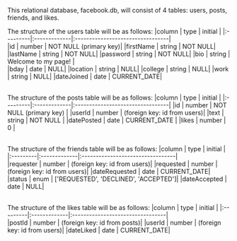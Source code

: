 This relational database, facebook.db, will consist of 4 tables: users, posts, friends, and likes. 

The structure of the users table will be as follows: 
|column     |      type     |     initial                    |
|:---------|:-------------|:---------------------------------|    
|id          |     number   |         NOT NULL (primary key)|
|firstName    |    string    |        NOT NULL|
|lastName    |     string    |        NOT NULL|
|password     |    string     |       NOT NULL|
|bio          |    string      |      Welcome to my page!  |                
|bday         |    date       |       NULL|
|location     |    string     |       NULL|
|college      |    string     |       NULL|
|work          |   string      |      NULL|
|dateJoined    |   date        |      CURRENT_DATE|

\
The structure of the posts table will be as follows:
|column     |      type     |     initial                       |
|:---------|:-------------|:---------------------------------|
|id         |      number   |       NOT NULL (primary key)      |
|userId     |      number   |       (foreign key: id from users)|
|text       |      string   |       NOT NULL                    |
|datePosted |      date     |       CURRENT_DATE                |
|likes      |      number   |       0                           |

\
The structure of the friends table will be as follows:
|column     |      type     |     initial                       |
|:---------|:-------------|:---------------------------------|               
|requester     |   number     |   (foreign key: id from users)|
|requested     |   number     |   (foreign key: id from users)|
|dateRequested  |  date       |   CURRENT_DATE|
|status         |  enum     |   ['REQUESTED', 'DECLINED', 'ACCEPTED']|
|dateAccepted |    date       |   NULL|

\
The structure of the likes table will be as follows:
|column     |      type     |     initial                       |
|:---------|:-------------|:---------------------------------|               
|postId     |      number    |    (foreign key: id from posts)|
|userId     |      number    |    (foreign key: id from users)|
|dateLiked    |    date      |    CURRENT_DATE|
